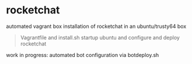 # rocketchat

automated vagrant box installation of rocketchat in an ubuntu/trusty64 box
> Vagrantfile and install.sh startup ubuntu and configure and deploy rocketchat

work in progress: automated bot configuration via botdeploy.sh
